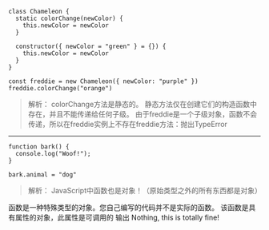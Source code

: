 ```
class Chameleon {
  static colorChange(newColor) {
    this.newColor = newColor
  }

  constructor({ newColor = "green" } = {}) {
    this.newColor = newColor
  }
}

const freddie = new Chameleon({ newColor: "purple" })
freddie.colorChange("orange")

```
>解析： colorChange方法是静态的。 静态方法仅在创建它们的构造函数中存在，并且不能传递给任何子级。 由于freddie是一个子级对象，函数不会传递，所以在freddie实例上不存在freddie方法：抛出TypeError
***
```
function bark() {
  console.log("Woof!");
}

bark.animal = "dog"

```
>解析： JavaScript中函数也是对象！（原始类型之外的所有东西都是对象）

函数是一种特殊类型的对象。您自己编写的代码并不是实际的函数。 该函数是具有属性的对象，此属性是可调用的
输出 Nothing, this is totally fine!